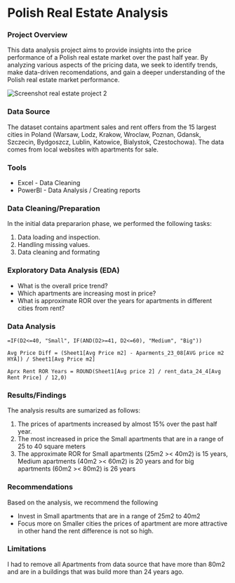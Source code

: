 # Polish Real Estate Analysis

### Project Overview

This data analysis project aims to provide insights into the price performance of a Polish real estate market over the past half year. By analyzing various aspects of the pricing data, we seek to identify trends, make data-driven recomendations, and gain a deeper understanding of the Polish real estate market performance. 


![Screenshot real estate project 2](https://github.com/DenysLebid/-Real-Estate-Dashboard/assets/159707774/240bfba5-5797-4f12-a55b-48b0731334c4)


### Data Source
The dataset contains apartment sales and rent offers from the 15 largest cities in Poland (Warsaw, Lodz, Krakow, Wroclaw, Poznan, Gdansk, Szczecin, Bydgoszcz, Lublin, Katowice, Bialystok, Czestochowa). The data comes from local websites with apartments for sale.

### Tools

- Excel - Data Cleaning 
- PowerBI - Data Analysis / Creating reports

### Data Cleaning/Preparation

In the initial data prepararion phase, we performed the following tasks:
1. Data loading and inspection.
2. Handling missing values.
3. Data cleaning and formating

### Exploratory Data Analysis (EDA)

- What is the overall price trend?
- Which apartments are increasing most in price?
- What is approximate ROR over the years for apartments in different cities from rent?

  
### Data Analysis

```Excel
=IF(D2<=40, "Small", IF(AND(D2>=41, D2<=60), "Medium", "Big"))
```
```DAX
Avg Price Diff = (Sheet1[Avg Price m2] - Aparments_23_08[AVG price m2 HYA]) / Sheet1[Avg Price m2]
```
```DAX
Aprx Rent ROR Years = ROUND(Sheet1[Avg price 2] / rent_data_24_4[Avg Rent Price] / 12,0)
```

### Results/Findings

The analysis results are sumarized as follows:
1. The prices of apartments increased by almost 15% over the past half year.
2. The most increased in price the Small apartments that are in a range of 25 to 40 square meters
3. The approximate ROR for Small apartments (25m2 >< 40m2) is 15 years, Medium apartments (40m2 >< 60m2) is 20 years and for big apartments (60m2 >< 80m2) is 26 years

### Recommendations

Based on the analysis, we recommend the following
- Invest in Small apartments that are in a range of 25m2 to 40m2
- Focus more on Smaller cities the prices of apartment are more attractive in other hand the rent difference is not so high.

### Limitations
I had to remove all Apartments from data source that have more than 80m2 and are in a buildings that was build more than 24 years ago. 

